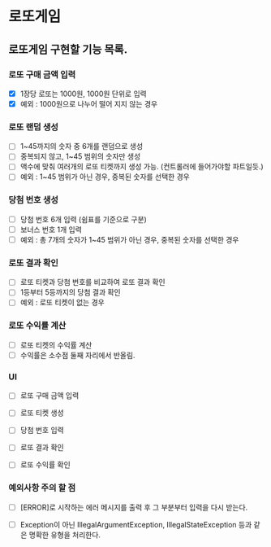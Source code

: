 # 로또게임

## 로또게임 구현할 기능 목록.

### 로또 구매 금액 입력
- [x] 1장당 로또는 1000원, 1000원 단위로 입력
- [x] 예외 : 1000원으로 나누어 떨어 지지 않는 경우

### 로또 랜덤 생성
- [ ] 1~45까지의 숫자 중 6개를 랜덤으로 생성
- [ ] 중복되지 않고, 1~45 범위의 숫자만 생성
- [ ] 액수에 맞춰 여러개의 로또 티켓까지 생성 가능. (컨트롤러에 들어가야할 파트일듯.)
- [ ] 예외 : 1~45 범위가 아닌 경우, 중복된 숫자를 선택한 경우

### 당첨 번호 생성
- [ ] 당첨 번호 6개 입력 (쉼표를 기준으로 구분)
- [ ] 보너스 번호 1개 입력
- [ ] 예외 : 총 7개의 숫자가 1~45 범위가 아닌 경우, 중복된 숫자를 선택한 경우

### 로또 결과 확인
- [ ] 로또 티켓과 당첨 번호를 비교하여 로또 결과 확인
- [ ] 1등부터 5등까지의 당첨 결과 확인
- [ ] 예외 : 로또 티켓이 없는 경우

### 로또 수익률 계산
- [ ] 로또 티켓의 수익률 계산
- [ ] 수익률은 소수점 둘째 자리에서 반올림.

### UI
- [ ] 로또 구매 금액 입력
- [ ] 로또 티켓 생성
- [ ] 당첨 번호 입력
- [ ] 로또 결과 확인
- [ ] 로또 수익률 확인


### 예외사항 주의 할 점
- [ ] [ERROR]로 시작하는 에러 메시지를 출력 후 그 부분부터 입력을 다시 받는다.
- [ ] Exception이 아닌 IllegalArgumentException, IllegalStateException 등과 같은 명확한 유형을 처리한다.


